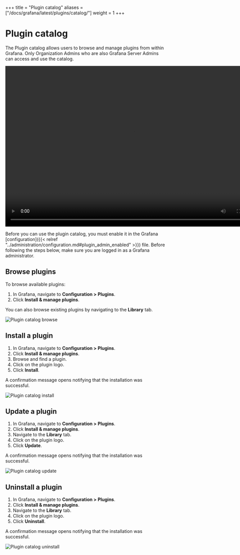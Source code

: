 +++
title = "Plugin catalog"
aliases = ["/docs/grafana/latest/plugins/catalog/"]
weight = 1
+++

# Plugin catalog

The Plugin catalog allows users to browse and manage plugins from within Grafana. Only Organization Admins who are also Grafana Server Admins can access and use the catalog.

<div class="medium-6 columns">
  <video width="800" height="500" controls>
    <source src="/assets/videos/plugins-catalog-install-8-0.mp4" type="video/mp4">
    Your browser does not support the video tag.
  </video>
</div>

Before you can use the plugin catalog, you must enable it in the Grafana [configuration]({{< relref "../administration/configuration.md#plugin_admin_enabled" >}}) file.
Before following the steps below, make sure you are logged in as a Grafana administrator.

## Browse plugins

To browse available plugins:

1. In Grafana, navigate to **Configuration > Plugins**.
1. Click **Install &amp; manage plugins**.

You can also browse existing plugins by navigating to the **Library** tab.

![Plugin catalog browse](/img/docs/plugins/plugins-catalog-browse-8-0.png)

## Install a plugin

1. In Grafana, navigate to **Configuration > Plugins**.
1. Click **Install &amp; manage plugins**.
1. Browse and find a plugin.
1. Click on the plugin logo.
1. Click **Install**. 

A confirmation message opens notifying that the installation was successful.

![Plugin catalog install](/img/docs/plugins/plugins-catalog-install-8-0.png)

## Update a plugin

1. In Grafana, navigate to **Configuration > Plugins**.
1. Click **Install &amp; manage plugins**.
1. Navigate to the **Library** tab.
1. Click on the plugin logo.
1. Click **Update**.

A confirmation message opens notifying that the installation was successful.

![Plugin catalog update](/img/docs/plugins/plugins-catalog-update-8-0.png)

## Uninstall a plugin

1. In Grafana, navigate to **Configuration > Plugins**.
1. Click **Install &amp; manage plugins**.
1. Navigate to the **Library** tab.
1. Click on the plugin logo.
1. Click **Uninstall**.

A confirmation message opens notifying that the installation was successful.
   
![Plugin catalog uninstall](/img/docs/plugins/plugins-catalog-uninstall-8-0.png)
